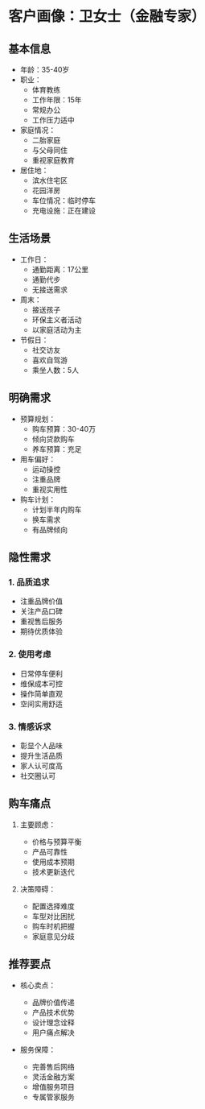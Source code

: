 # 客户画像：卫女士（金融专家）

## 基本信息
- 年龄：35-40岁
- 职业：
  - 体育教练
  - 工作年限：15年
  - 常规办公
  - 工作压力适中
- 家庭情况：
  - 二胎家庭
  - 与父母同住
  - 重视家庭教育
- 居住地：
  - 滨水住宅区
  - 花园洋房
  - 车位情况：临时停车
  - 充电设施：正在建设

## 生活场景
- 工作日：
  - 通勤距离：17公里
  - 通勤代步
  - 无接送需求
- 周末：
  - 接送孩子
  - 环保主义者活动
  - 以家庭活动为主
- 节假日：
  - 社交访友
  - 喜欢自驾游
  - 乘坐人数：5人

## 明确需求
- 预算规划：
  - 购车预算：30-40万
  - 倾向贷款购车
  - 养车预算：充足
- 用车偏好：
  - 运动操控
  - 注重品牌
  - 重视实用性
- 购车计划：
  - 计划半年内购车
  - 换车需求
  - 有品牌倾向

## 隐性需求
### 1. 品质追求
- 注重品牌价值
- 关注产品口碑
- 重视售后服务
- 期待优质体验

### 2. 使用考虑
- 日常停车便利
- 维保成本可控
- 操作简单直观
- 空间实用舒适

### 3. 情感诉求
- 彰显个人品味
- 提升生活品质
- 家人认可度高
- 社交圈认可

## 购车痛点
1. 主要顾虑：
   - 价格与预算平衡
   - 产品可靠性
   - 使用成本预期
   - 技术更新迭代

2. 决策障碍：
   - 配置选择难度
   - 车型对比困扰
   - 购车时机把握
   - 家庭意见分歧

## 推荐要点
- 核心卖点：
  - 品牌价值传递
  - 产品技术优势
  - 设计理念诠释
  - 用户痛点解决

- 服务保障：
  - 完善售后网络
  - 灵活金融方案
  - 增值服务项目
  - 专属管家服务